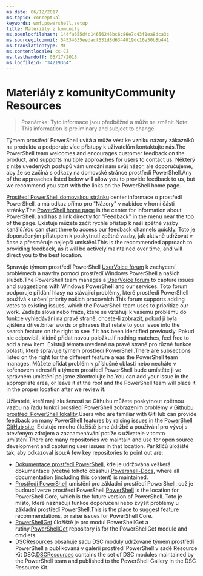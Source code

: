 ```yaml
---
ms.date: 06/12/2017
ms.topic: conceptual
keywords: wmf,powershell,setup
title: Materiály z komunity
ms.openlocfilehash: 144fa655d4c14656246bc6c86e7c43f1ea8dca3c
ms.sourcegitcommit: 54534635eedacf531d8d6344019dc16a50b8b441
ms.translationtype: MT
ms.contentlocale: cs-CZ
ms.lasthandoff: 05/17/2018
ms.locfileid: "34219364"
---
```

# <a name="community-resources"></a><span data-ttu-id="9125e-103">Materiály z komunity</span><span class="sxs-lookup"><span data-stu-id="9125e-103">Community Resources</span></span> #
> <span data-ttu-id="9125e-104">Poznámka: Tyto informace jsou předběžné a může se změnit.</span><span class="sxs-lookup"><span data-stu-id="9125e-104">Note: This information is preliminary and subject to change.</span></span>

<span data-ttu-id="9125e-105">Týmem prostředí PowerShell uvítá a může vést ke vzniku názory zákazníků na produktu a podporuje více přístupy k uživatelům kontaktujte nás.</span><span class="sxs-lookup"><span data-stu-id="9125e-105">The PowerShell team welcomes and encourages customer feedback on the product, and supports multiple approaches for users to contact us.</span></span>
<span data-ttu-id="9125e-106">Některý z níže uvedených postupů vám umožní nám svůj názor, ale doporučujeme, aby že se začíná s odkazy na domovské stránce prostředí PowerShell.</span><span class="sxs-lookup"><span data-stu-id="9125e-106">Any of the approaches listed below will allow you to provide feedback to us, but we recommend you start with the links on the PowerShell home page.</span></span>

<span data-ttu-id="9125e-107">[Prostředí PowerShell domovskou stránku](https://microsoft.com/powershell) center informace o prostředí PowerShell, a má odkaz přímo pro "Názory" v nabídce v horní části stránky.</span><span class="sxs-lookup"><span data-stu-id="9125e-107">The [PowerShell home page](https://microsoft.com/powershell) is the center for information about PowerShell, and has a link directly for "Feedback" in the menu near the top of the page.</span></span>
<span data-ttu-id="9125e-108">Existuje můžete začít rychle přístup k naší zpětné vazby kanálů.</span><span class="sxs-lookup"><span data-stu-id="9125e-108">You can start there to access our feedback channels quickly.</span></span>
<span data-ttu-id="9125e-109">Toto je doporučeným přístupem k poskytnutí zpětné vazby, jak aktivně udržovat v čase a přesměruje nejlepší umístění.</span><span class="sxs-lookup"><span data-stu-id="9125e-109">This is the recommended approach to providing feedback, as it will be actively maintained over time, and will direct you to the best location.</span></span>

<span data-ttu-id="9125e-110">Spravuje týmem prostředí PowerShell [UserVoice fórum](https://windowsserver.uservoice.com/forums/301869-powershell/) k zachycení problémech a návrhy pomocí prostředí Windows PowerShell a našich služeb.</span><span class="sxs-lookup"><span data-stu-id="9125e-110">The PowerShell team manages a [UserVoice forum](https://windowsserver.uservoice.com/forums/301869-powershell/) to capture issues and suggestions with Windows PowerShell and our services.</span></span>
<span data-ttu-id="9125e-111">Toto fórum podporuje přidání hlasy na stávající problémy, které prostředí PowerShell používá k určení priority našich pracovních.</span><span class="sxs-lookup"><span data-stu-id="9125e-111">This forum supports adding votes to existing issues, which the PowerShell team uses to prioritize our work.</span></span>
<span data-ttu-id="9125e-112">Zadejte slova nebo fráze, které se vztahují k vašemu problému do funkce vyhledávání na pravé straně, chcete-li zobrazit, pokud ji byla zjištěna dříve.</span><span class="sxs-lookup"><span data-stu-id="9125e-112">Enter words or phrases that relate to your issue into the search feature on the right to see if it has been identified previously.</span></span>
<span data-ttu-id="9125e-113">Pokud nic odpovídá, klidně přidat novou položku.</span><span class="sxs-lookup"><span data-stu-id="9125e-113">If nothing matches, feel free to add a new item.</span></span>
<span data-ttu-id="9125e-114">Existují témata uvedené na pravé straně pro různé funkce oblasti, které spravuje týmem prostředí PowerShell.</span><span class="sxs-lookup"><span data-stu-id="9125e-114">There are subsections listed on the right for the different feature areas the PowerShell team manages.</span></span>
<span data-ttu-id="9125e-115">Můžete přidat problém v příslušné oblasti nebo necháte v kořenovém adresáři a týmem prostředí PowerShell bude umístěte ji ve správném umístění po jsme zkontrolujte ho.</span><span class="sxs-lookup"><span data-stu-id="9125e-115">You can add your issue in the appropriate area, or leave it at the root and the PowerShell team will place it in the proper location after we review it.</span></span>

<span data-ttu-id="9125e-116">Uživatelé, kteří mají zkušenosti se Githubu můžete poskytnout zpětnou vazbu na řadu funkcí prostředí PowerShell zobrazením problémy v [Githubu prostředí PowerShell lokality](https://github.com/powershell).</span><span class="sxs-lookup"><span data-stu-id="9125e-116">Users who are familiar with GitHub can provide feedback on many PowerShell features by raising issues in the [PowerShell GitHub site](https://github.com/powershell).</span></span>
<span data-ttu-id="9125e-117">Existuje mnoho úložiště jsme údržbě a používání pro vývoj s otevřeným zdrojem a zaznamenávání potíže s uživatele v tomto umístění.</span><span class="sxs-lookup"><span data-stu-id="9125e-117">There are many repositories we maintain and use for open source development and capturing user issues in that location.</span></span>
<span data-ttu-id="9125e-118">Pár klíčů úložiště tak, aby odkazoval jsou:</span><span class="sxs-lookup"><span data-stu-id="9125e-118">A few key repositories to point out are:</span></span>

* <span data-ttu-id="9125e-119">[Dokumentace prostředí PowerShell](https://github.com/PowerShell/powershell-docs), kde je udržována veškerá dokumentace (včetně tohoto obsahu).</span><span class="sxs-lookup"><span data-stu-id="9125e-119">[Powershell-Docs](https://github.com/PowerShell/powershell-docs), where all documentation (including this content) is maintained.</span></span>
* <span data-ttu-id="9125e-120">[Prostředí PowerShell](https://github.com/PowerShell/powershell) umístění pro základní prostředí PowerShell, což je budoucí verze prostředí PowerShell.</span><span class="sxs-lookup"><span data-stu-id="9125e-120">[PowerShell](https://github.com/PowerShell/powershell) is the location for PowerShell Core, which is the future version of PowerShell.</span></span>
<span data-ttu-id="9125e-121">Toto je místo, které naznačují funkce doporučení nebo zvýšit problémy u základní prostředí PowerShell.</span><span class="sxs-lookup"><span data-stu-id="9125e-121">This is the place to suggest feature recommendations, or raise issues for PowerShell Core.</span></span>
* <span data-ttu-id="9125e-122">[PowerShellGet](https://github.com/PowerShell/powershellget) úložiště je pro modul PowerShellGet a rutiny.</span><span class="sxs-lookup"><span data-stu-id="9125e-122">[PowerShellGet](https://github.com/PowerShell/powershellget) repository is for the PowerShellGet module and cmdlets.</span></span>
* <span data-ttu-id="9125e-123">[DSCResources](https://github.com/PowerShell/DscResources) obsahuje sadu DSC moduly udržované týmem prostředí PowerShell a publikovaná v galerii prostředí PowerShell v sadě Resource Kit DSC.</span><span class="sxs-lookup"><span data-stu-id="9125e-123">[DSCResources](https://github.com/PowerShell/DscResources) contains the set of DSC modules maintained by the PowerShell team and published to the PowerShell Gallery in the DSC Resource Kit.</span></span>
